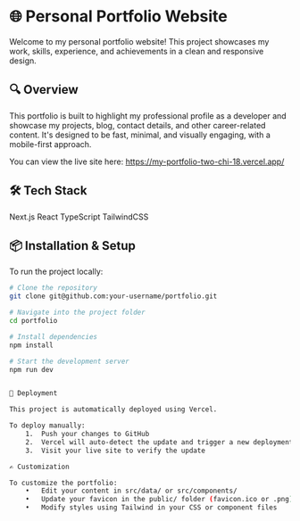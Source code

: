 # 🌐 Personal Portfolio Website

Welcome to my personal portfolio website! This project showcases my work, skills, experience, and achievements in a clean and responsive design.

## 🔍 Overview

This portfolio is built to highlight my professional profile as a developer and showcase my projects, blog, contact details, and other career-related content. It's designed to be fast, minimal, and visually engaging, with a mobile-first approach.

You can view the live site here: https://my-portfolio-two-chi-18.vercel.app/

## 🛠️ Tech Stack

Next.js
React
TypeScript
TailwindCSS

## 📦 Installation & Setup

To run the project locally:

```bash
# Clone the repository
git clone git@github.com:your-username/portfolio.git

# Navigate into the project folder
cd portfolio

# Install dependencies
npm install

# Start the development server
npm run dev


🔄 Deployment

This project is automatically deployed using Vercel.

To deploy manually:
	1.	Push your changes to GitHub
	2.	Vercel will auto-detect the update and trigger a new deployment
	3.	Visit your live site to verify the update

✍️ Customization

To customize the portfolio:
	•	Edit your content in src/data/ or src/components/
	•	Update your favicon in the public/ folder (favicon.ico or .png)
	•	Modify styles using Tailwind in your CSS or component files
